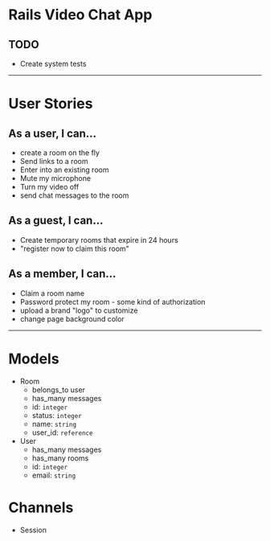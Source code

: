 # Rails Video Chat App

## TODO

* Create system tests

___

# User Stories

## As a user, I can...

* create a room on the fly
* Send links to a room
* Enter into an existing room
* Mute my microphone
* Turn my video off
* send chat messages to the room

## As a guest, I can...

* Create temporary rooms that expire in 24 hours
* "register now to claim this room"

## As a member, I can...

* Claim a room name
* Password protect my room - some kind of authorization
* upload a brand "logo" to customize
* change page background color

___

# Models

* Room
  - belongs_to user
  - has_many messages
  - id: `integer`
  - status: `integer`
  - name: `string`
  - user_id: `reference`
* User
  - has_many messages
  - has_many rooms
  - id: `integer`
  - email: `string`

# Channels

* Session
